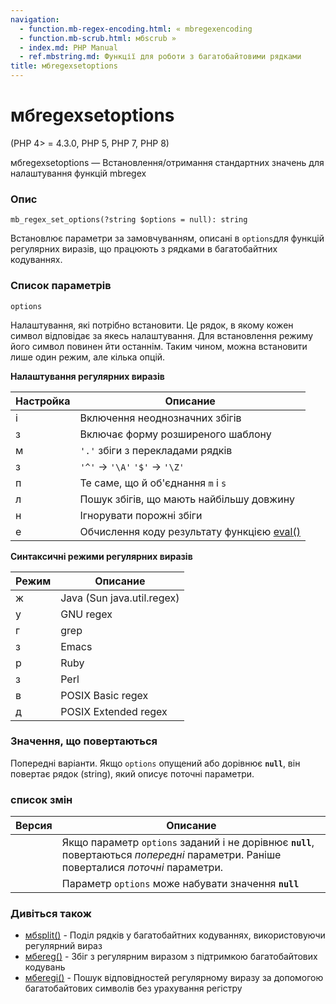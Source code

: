 ```yaml
---
navigation:
  - function.mb-regex-encoding.html: « mbregexencoding
  - function.mb-scrub.html: мбscrub »
  - index.md: PHP Manual
  - ref.mbstring.md: Функції для роботи з багатобайтовими рядками
title: мбregexsetoptions
---
```

# мбregexsetoptions

(PHP 4> = 4.3.0, PHP 5, PHP 7, PHP 8)

мбregexsetoptions — Встановлення/отримання стандартних значень для налаштування функцій mbregex

### Опис

```methodsynopsis
mb_regex_set_options(?string $options = null): string
```

Встановлює параметри за замовчуванням, описані в `options`для функцій регулярних виразів, що працюють з рядками в багатобайтних кодуваннях.

### Список параметрів

`options`

Налаштування, які потрібно встановити. Це рядок, в якому кожен символ відповідає за якесь налаштування. Для встановлення режиму його символ повинен йти останнім. Таким чином, можна встановити лише один режим, але кілька опцій.

**Налаштування регулярних виразів**

| Настройка | Описание |
| --- | --- |
| і | Включення неоднозначних збігів |
| з | Включає форму розширеного шаблону |
| м | `'.'` збіги з перекладами рядків |
| з | `'^'` -> `'\A'` `'$'` -> `'\Z'` |
| п | Те саме, що й об'єднання `m` і `s` |
| л | Пошук збігів, що мають найбільшу довжину |
| н | Ігнорувати порожні збіги |
| е | Обчислення коду результату функцією [eval()](function.eval.md) |

**Синтаксичні режими регулярних виразів**

| Режим | Описание |
| --- | --- |
| ж | Java (Sun java.util.regex) |
| у | GNU regex |
| г | grep |
| з | Emacs |
| р | Ruby |
| з | Perl |
| в | POSIX Basic regex |
| д | POSIX Extended regex |

### Значення, що повертаються

Попередні варіанти. Якщо `options` опущений або дорівнює **`null`**, він повертає рядок (string), який описує поточні параметри.

### список змін

| Версия | Описание |
| --- | --- |
|  | Якщо параметр `options` заданий і не дорівнює **`null`**, повертаються *попередні* параметри. Раніше поверталися *поточні* параметри. |
|  | Параметр `options` може набувати значення **`null`** |

### Дивіться також

-   [мбsplit()](function.mb-split.md) - Поділ рядків у багатобайтних кодуваннях, використовуючи регулярний вираз
-   [мбereg()](function.mb-ereg.md) - Збіг з регулярним виразом з підтримкою багатобайтових кодувань
-   [мбeregi()](function.mb-eregi.md) - Пошук відповідностей регулярному виразу за допомогою багатобайтових символів без урахування регістру
